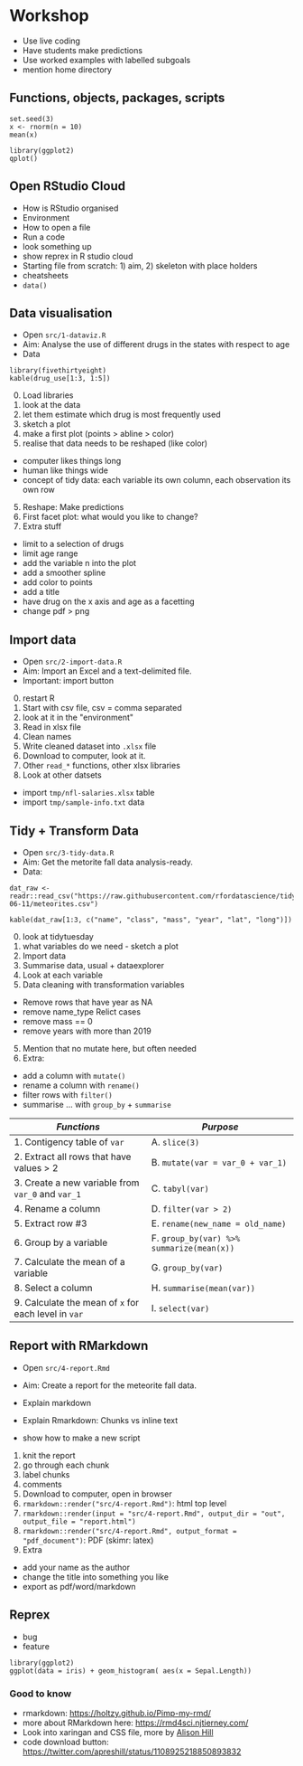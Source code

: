 

# Workshop

- Use live coding
- Have students make predictions
- Use worked examples with labelled subgoals
- mention home directory

## Functions, objects, packages, scripts

```
set.seed(3)
x <- rnorm(n = 10)
mean(x)

library(ggplot2)
qplot()
```


## Open RStudio Cloud
- How is RStudio organised
- Environment
- How to open a file
- Run a code
- look something up
- show reprex in R studio cloud
- Starting file from scratch: 1) aim, 2) skeleton with place holders
- cheatsheets
- `data()`




## Data visualisation

- Open `src/1-dataviz.R`
- Aim: Analyse the use of different drugs in the states with respect to age
- Data

```
library(fivethirtyeight)
kable(drug_use[1:3, 1:5])
```

0. Load libraries
1. look at the data
2. let them estimate which drug is most frequently used
2. sketch a plot
3. make a first plot (points > abline > color)
4. realise that data needs to be reshaped (like color)
  - computer likes things long
  - human like things wide
  - concept of tidy data: each variable its own column, each observation its own row
5. Reshape: Make predictions
6. First facet plot: what would you like to change? 
7. Extra stuff
  - limit to a selection of drugs
  - limit age range
  - add the variable n into the plot
  - add a smoother spline
  - add color to points
  - add a title
  - have drug on the x axis and age as a facetting
  - change pdf > png


## Import data

- Open `src/2-import-data.R`
- Aim: Import an Excel and a text-delimited file.
- Important: import button

0. restart R
1. Start with csv file, csv = comma separated
2. look at it in the "environment"
3. Read in xlsx file
4. Clean names
5. Write cleaned dataset into `.xlsx` file
6. Download to computer, look at it. 
7. Other `read_*` functions, other xlsx libraries
8. Look at other datsets
- import `tmp/nfl-salaries.xlsx` table
- import `tmp/sample-info.txt` data




## Tidy + Transform Data

- Open `src/3-tidy-data.R`
- Aim: Get the metorite fall data analysis-ready. 
- Data: 

```
dat_raw <- readr::read_csv("https://raw.githubusercontent.com/rfordatascience/tidytuesday/master/data/2019/2019-06-11/meteorites.csv")

kable(dat_raw[1:3, c("name", "class", "mass", "year", "lat", "long")])
```

0. look at tidytuesday
0. what variables do we need - sketch a plot
1. Import data
2. Summarise data, usual + dataexplorer
3. Look at each variable
4. Data cleaning with transformation variables
  - Remove rows that have year as NA
  - remove name_type Relict cases
  - remove mass == 0
  - remove years with more than 2019
5. Mention that no mutate here, but often needed
6. Extra: 
  - add a column with `mutate()`
  - rename a column with `rename()`
  - filter rows with `filter()`
  - summarise ... with `group_by` + `summarise`


| *Functions*  |  *Purpose* |
|---|---|
| 1. Contigency table of `var`  | A.  `slice(3)`  |
| 2. Extract all rows that have values > 2 |  B. `mutate(var = var_0 + var_1)` |
| 3. Create a new variable from `var_0` and `var_1`| C.  `tabyl(var)`|
| 4. Rename a column | D. `filter(var > 2)` |
| 5. Extract row #3 | E.  `rename(new_name = old_name)` |
| 6. Group by a variable | F. `group_by(var) %>% summarize(mean(x))`|
| 7. Calculate the mean of a variable | G. `group_by(var)`|
| 8. Select a column | H. `summarise(mean(var))` |
| 9. Calculate the mean of `x` for each level in `var` | I. `select(var)` |


## Report with RMarkdown

- Open `src/4-report.Rmd`
- Aim: Create a report for the meteorite fall data.

- Explain markdown
- Explain Rmarkdown: Chunks vs inline text
- show how to make a new script


1. knit the report
2. go through each chunk
3. label chunks
4. comments
5. Download to computer, open in browser
6. `rmarkdown::render("src/4-report.Rmd")`: html top level
7. `rmarkdown::render(input = "src/4-report.Rmd", output_dir = "out", output_file = "report.html")`
8. `rmarkdown::render("src/4-report.Rmd", output_format = "pdf_document")`: PDF (skimr: latex)
7. Extra
  - add your name as the author
  - change the title into something you like
  - export as pdf/word/markdown





## Reprex
- bug
- feature

```
library(ggplot2)
ggplot(data = iris) + geom_histogram( aes(x = Sepal.Length))
```

### Good to know
- rmarkdown: https://holtzy.github.io/Pimp-my-rmd/
- more about RMarkdown here: https://rmd4sci.njtierney.com/
- Look into xaringan and CSS file, more by [Alison Hill](https://arm.rbind.io/slides/xaringan.html)
- code download button: https://twitter.com/apreshill/status/1108925218850893832


